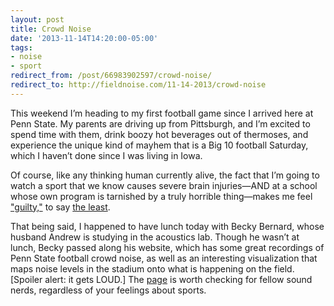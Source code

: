 ```yaml
---
layout: post 
title: Crowd Noise 
date: '2013-11-14T14:20:00-05:00' 
tags: 
- noise 
- sport 
redirect_from: /post/66983902597/crowd-noise/
redirect_to: http://fieldnoise.com/11-14-2013/crowd-noise
---
```


This weekend I’m heading to my first football game since I arrived here at Penn State. My parents are driving up from Pittsburgh, and I’m excited to spend time with them, drink boozy hot beverages out of thermoses, and experience the unique kind of mayhem that is a Big 10 football Saturday, which I haven’t done since I was living in Iowa.

Of course, like any thinking human currently alive, the fact that I’m going to watch a sport that we know causes severe brain injuries—AND at a school whose own program is tarnished by a truly horrible thing—makes me feel ["guilty,"](http://espn.go.comfl/story/_/id/9932209fl-becoming-guilty-pleasure) to say [the least](http://espn.go.comfl/story/_/id/9941696/jonathan-martin-walked-twisted-world-led-incognito).

That being said, I happened to have lunch today with Becky Bernard, whose husband Andrew is studying in the acoustics lab. Though he wasn’t at lunch, Becky passed along his website, which has some great recordings of Penn State football crowd noise, as well as an interesting visualization that maps noise levels in the stadium onto what is happening on the field. [Spoiler alert: it gets LOUD.] The [page](http://sites.psu.edu/andrewbarnard/crowd-noise/) is worth checking for fellow sound nerds, regardless of your feelings about sports.

